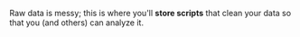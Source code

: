 Raw data is messy; this is where you'll **store scripts** that clean your data so that you (and others) can analyze it.
